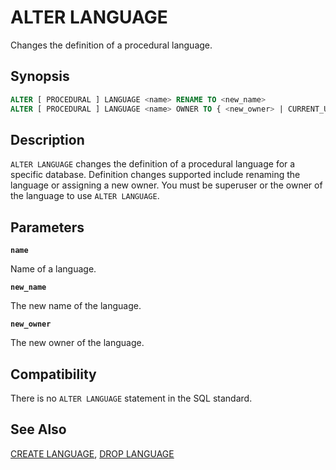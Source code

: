# ALTER LANGUAGE

Changes the definition of a procedural language.

## Synopsis

```sql
ALTER [ PROCEDURAL ] LANGUAGE <name> RENAME TO <new_name>
ALTER [ PROCEDURAL ] LANGUAGE <name> OWNER TO { <new_owner> | CURRENT_USER | SESSION_USER }
```

## Description

`ALTER LANGUAGE` changes the definition of a procedural language for a specific database. Definition changes supported include renaming the language or assigning a new owner. You must be superuser or the owner of the language to use `ALTER LANGUAGE`.

## Parameters

**`name`**

Name of a language.

**`new_name`**

The new name of the language.

**`new_owner`**

The new owner of the language.

## Compatibility

There is no `ALTER LANGUAGE` statement in the SQL standard.

## See Also

[CREATE LANGUAGE](/docs/sql-statements/sql-stmt-create-language.md), [DROP LANGUAGE](/docs/sql-statements/sql-stmt-drop-language.md)



